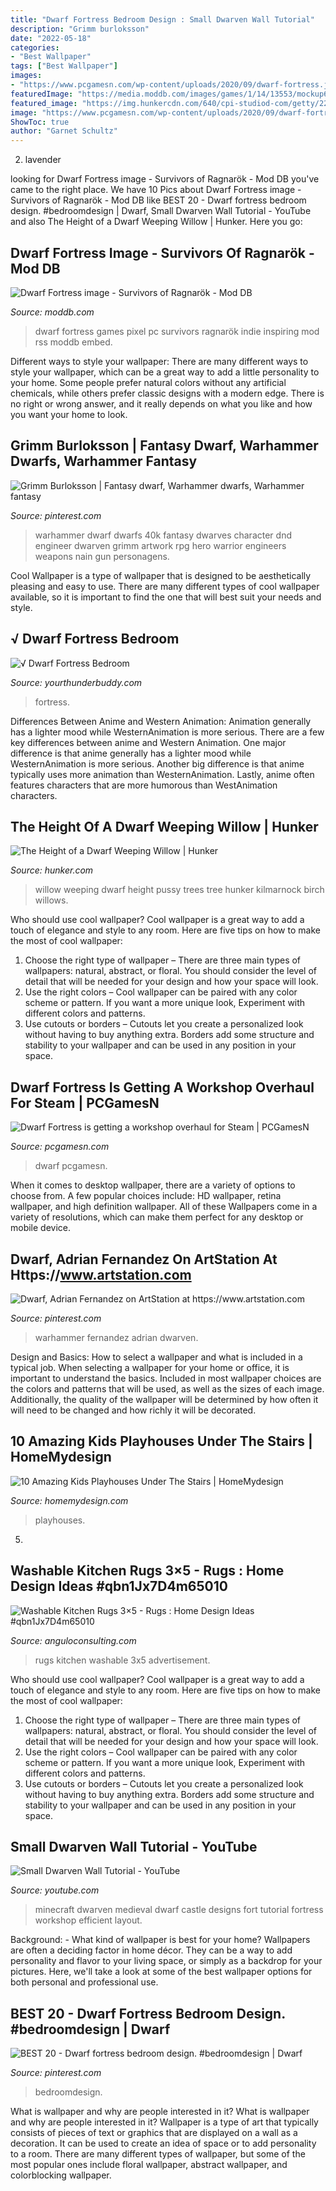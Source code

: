 ```yaml
---
title: "Dwarf Fortress Bedroom Design : Small Dwarven Wall Tutorial"
description: "Grimm burloksson"
date: "2022-05-18"
categories:
- "Best Wallpaper"
tags: ["Best Wallpaper"]
images:
- "https://www.pcgamesn.com/wp-content/uploads/2020/09/dwarf-fortress.jpg"
featuredImage: "https://media.moddb.com/images/games/1/14/13553/mockup6.jpg"
featured_image: "https://img.hunkercdn.com/640/cpi-studiod-com/getty/221ac012b7be4644a0ce278920acaa48.jpg"
image: "https://www.pcgamesn.com/wp-content/uploads/2020/09/dwarf-fortress.jpg"
ShowToc: true
author: "Garnet Schultz"
---
```



2. lavender 

	

		
looking for Dwarf Fortress image - Survivors of Ragnarök - Mod DB you've came to the right place. We have 10 Pics about Dwarf Fortress image - Survivors of Ragnarök - Mod DB like BEST 20 - Dwarf fortress bedroom design. #bedroomdesign | Dwarf, Small Dwarven Wall Tutorial - YouTube and also The Height of a Dwarf Weeping Willow | Hunker. Here you go:
		
    
## Dwarf Fortress Image - Survivors Of Ragnarök - Mod DB

<img loading=lazy src="https://media.moddb.com/images/games/1/14/13553/mockup6.jpg" onerror="this.onerror=null;this.src='https://tse4.mm.bing.net/th?id=OIP.EcTgxgg7dk3oowWLapudgAHaDt&amp;pid=15.1';" alt="Dwarf Fortress image - Survivors of Ragnarök - Mod DB">

_Source: moddb.com_

>dwarf fortress games pixel pc survivors ragnarök indie inspiring mod rss moddb embed. 

	

Different ways to style your wallpaper:
There are many different ways to style your wallpaper, which can be a great way to add a little personality to your home. Some people prefer natural colors without any artificial chemicals, while others prefer classic designs with a modern edge. There is no right or wrong answer, and it really depends on what you like and how you want your home to look.

    
## Grimm Burloksson | Fantasy Dwarf, Warhammer Dwarfs, Warhammer Fantasy

<img loading=lazy src="https://i.pinimg.com/736x/cf/62/06/cf6206c250b9b492d1c7d6b0eeaf7f9a--warhammer-dwarfs-warhammer-k.jpg" onerror="this.onerror=null;this.src='https://tse4.mm.bing.net/th?id=OIP.-bjTEqvWRCAST2ZVh6VYkgHaHp&amp;pid=15.1';" alt="Grimm Burloksson | Fantasy dwarf, Warhammer dwarfs, Warhammer fantasy">

_Source: pinterest.com_

>warhammer dwarf dwarfs 40k fantasy dwarves character dnd engineer dwarven grimm artwork rpg hero warrior engineers weapons nain gun personagens. 

	

Cool Wallpaper is a type of wallpaper that is designed to be aesthetically pleasing and easy to use. There are many different types of cool wallpaper available, so it is important to find the one that will best suit your needs and style.

    
## √ Dwarf Fortress Bedroom

<img loading=lazy src="https://i.pinimg.com/originals/70/52/70/705270c3f723b514db58d4145809350d.png" onerror="this.onerror=null;this.src='https://tse1.mm.bing.net/th?id=OIP.P8_iBNb40saq3d4nfItqRgHaLH&amp;pid=15.1';" alt="√ Dwarf Fortress Bedroom">

_Source: yourthunderbuddy.com_

>fortress. 

	

Differences Between Anime and Western Animation: Animation generally has a lighter mood while WesternAnimation is more serious.
There are a few key differences between anime and Western Animation. One major difference is that anime generally has a lighter mood while WesternAnimation is more serious. Another big difference is that anime typically uses more animation than WesternAnimation. Lastly, anime often features characters that are more humorous than WestAnimation characters.

    
## The Height Of A Dwarf Weeping Willow | Hunker

<img loading=lazy src="https://img.hunkercdn.com/640/cpi-studiod-com/getty/221ac012b7be4644a0ce278920acaa48.jpg" onerror="this.onerror=null;this.src='https://tse3.mm.bing.net/th?id=OIP.1_G2QBalqfPpoP95dZGn-wHaLF&amp;pid=15.1';" alt="The Height of a Dwarf Weeping Willow | Hunker">

_Source: hunker.com_

>willow weeping dwarf height pussy trees tree hunker kilmarnock birch willows. 

	

Who should use cool wallpaper?
Cool wallpaper is a great way to add a touch of elegance and style to any room. Here are five tips on how to make the most of cool wallpaper: 
1) Choose the right type of wallpaper – There are three main types of wallpapers: natural, abstract, or floral. You should consider the level of detail that will be needed for your design and how your space will look. 
2) Use the right colors – Cool wallpaper can be paired with any color scheme or pattern. If you want a more unique look, Experiment with different colors and patterns. 
3) Use cutouts or borders – Cutouts let you create a personalized look without having to buy anything extra. Borders add some structure and stability to your wallpaper and can be used in any position in your space.

    
## Dwarf Fortress Is Getting A Workshop Overhaul For Steam | PCGamesN

<img loading=lazy src="https://www.pcgamesn.com/wp-content/uploads/2020/09/dwarf-fortress.jpg" onerror="this.onerror=null;this.src='https://tse3.mm.bing.net/th?id=OIP.JkdHFbCCMaFJxdRTFi-KaAHaEK&amp;pid=15.1';" alt="Dwarf Fortress is getting a workshop overhaul for Steam | PCGamesN">

_Source: pcgamesn.com_

>dwarf pcgamesn. 

	

When it comes to desktop wallpaper, there are a variety of options to choose from. A few popular choices include: HD wallpaper, retina wallpaper, and high definition wallpaper. All of these Wallpapers come in a variety of resolutions, which can make them perfect for any desktop or mobile device. 

    
## Dwarf, Adrian Fernandez On ArtStation At Https://www.artstation.com

<img loading=lazy src="https://i.pinimg.com/736x/52/73/51/527351850532c74376ed06def12badcc.jpg" onerror="this.onerror=null;this.src='https://tse2.mm.bing.net/th?id=OIP.SzcLsDngmETlQOzMxPb94wHaHa&amp;pid=15.1';" alt="Dwarf, Adrian Fernandez on ArtStation at https://www.artstation.com">

_Source: pinterest.com_

>warhammer fernandez adrian dwarven. 

	

Design and Basics: How to select a wallpaper and what is included in a typical job.
When selecting a wallpaper for your home or office, it is important to understand the basics. Included in most wallpaper choices are the colors and patterns that will be used, as well as the sizes of each image. Additionally, the quality of the wallpaper will be determined by how often it will need to be changed and how richly it will be decorated.

    
## 10 Amazing Kids Playhouses Under The Stairs | HomeMydesign

<img loading=lazy src="https://homemydesign.com/wp-content/uploads/2015/07/cute-and-small-playhouses-under-stairs.jpg" onerror="this.onerror=null;this.src='https://tse3.mm.bing.net/th?id=OIP.qcqNnyZPHpkZfOwE1QAJzQHaJ4&amp;pid=15.1';" alt="10 Amazing Kids Playhouses Under The Stairs | HomeMydesign">

_Source: homemydesign.com_

>playhouses. 

	

5.

    
## Washable Kitchen Rugs 3×5 - Rugs : Home Design Ideas #qbn1Jx7D4m65010

<img loading=lazy src="https://i2.wp.com/anguloconsulting.com/wp-content/uploads/2017/03/washable-kitchen-rugs-3x5.jpg" onerror="this.onerror=null;this.src='https://tse2.mm.bing.net/th?id=OIP.aVtmOLUMO1tvuLhzN1P-fQHaFm&amp;pid=15.1';" alt="Washable Kitchen Rugs 3×5 - Rugs : Home Design Ideas #qbn1Jx7D4m65010">

_Source: anguloconsulting.com_

>rugs kitchen washable 3x5 advertisement. 

	

Who should use cool wallpaper?
Cool wallpaper is a great way to add a touch of elegance and style to any room. Here are five tips on how to make the most of cool wallpaper: 
1) Choose the right type of wallpaper – There are three main types of wallpapers: natural, abstract, or floral. You should consider the level of detail that will be needed for your design and how your space will look. 
2) Use the right colors – Cool wallpaper can be paired with any color scheme or pattern. If you want a more unique look, Experiment with different colors and patterns. 
3) Use cutouts or borders – Cutouts let you create a personalized look without having to buy anything extra. Borders add some structure and stability to your wallpaper and can be used in any position in your space.

    
## Small Dwarven Wall Tutorial - YouTube

<img loading=lazy src="http://i.ytimg.com/vi/4fRtVjjbdH0/maxresdefault.jpg" onerror="this.onerror=null;this.src='https://tse1.mm.bing.net/th?id=OIP.GzhlqBlq9FH73kFYGwQvxwHaEK&amp;pid=15.1';" alt="Small Dwarven Wall Tutorial - YouTube">

_Source: youtube.com_

>minecraft dwarven medieval dwarf castle designs fort tutorial fortress workshop efficient layout. 

	

Background: - What kind of wallpaper is best for your home?
Wallpapers are often a deciding factor in home décor. They can be a way to add personality and flavor to your living space, or simply as a backdrop for your pictures. Here, we'll take a look at some of the best wallpaper options for both personal and professional use.

    
## BEST 20 - Dwarf Fortress Bedroom Design. #bedroomdesign | Dwarf

<img loading=lazy src="https://i.pinimg.com/originals/0b/7e/19/0b7e19d6fae958ae28f761e57c1efa5b.jpg" onerror="this.onerror=null;this.src='https://tse1.mm.bing.net/th?id=OIP.Vkk90kq5zy1wp32OZGZeAQHaHI&amp;pid=15.1';" alt="BEST 20 - Dwarf fortress bedroom design. #bedroomdesign | Dwarf">

_Source: pinterest.com_

>bedroomdesign. 

	

What is wallpaper and why are people interested in it?
What is wallpaper and why are people interested in it?
Wallpaper is a type of art that typically consists of pieces of text or graphics that are displayed on a wall as a decoration. It can be used to create an idea of space or to add personality to a room. There are many different types of wallpaper, but some of the most popular ones include floral wallpaper, abstract wallpaper, and colorblocking wallpaper.

